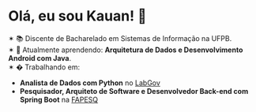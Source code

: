 # Olá, eu sou Kauan! 👋  
✶ 📚 Discente de Bacharelado em Sistemas de Informação na UFPB.  
✶ 🌱 Atualmente aprendendo: **Arquitetura de Dados e Desenvolvimento Android com Java**.  
✶ � Trabalhando em:  
   - **Analista de Dados com Python** no [LabGov](https://www.ufpb.br/labgov)  
   - **Pesquisador, Arquiteto de Software e Desenvolvedor Back-end com Spring Boot** na [FAPESQ](https://fapesq.rpp.br/)
